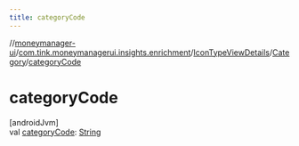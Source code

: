 ```yaml
---
title: categoryCode
---
```

//[moneymanager-ui](../../../../index.html)/[com.tink.moneymanagerui.insights.enrichment](../../index.html)/[IconTypeViewDetails](../index.html)/[Category](index.html)/[categoryCode](category-code.html)



# categoryCode



[androidJvm]\
val [categoryCode](category-code.html): [String](https://kotlinlang.org/api/latest/jvm/stdlib/kotlin/-string/index.html)





